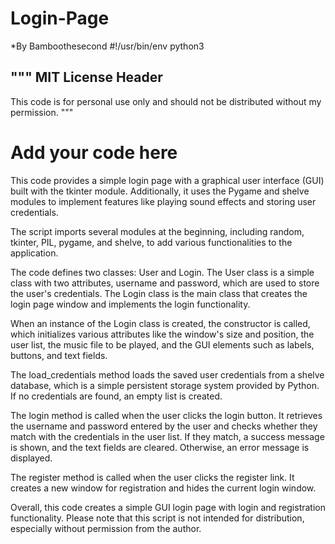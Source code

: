 # Login-Page
*By Bamboothesecond
#!/usr/bin/env python3

"""
MIT License Header
-------------------

This code is for personal use only and should not be distributed without my permission.
"""

# Add your code here

This code provides a simple login page with a graphical user interface (GUI) built with the tkinter module. Additionally, it uses the Pygame and shelve modules to implement features like playing sound effects and storing user credentials.

The script imports several modules at the beginning, including random, tkinter, PIL, pygame, and shelve, to add various functionalities to the application.

The code defines two classes: User and Login. The User class is a simple class with two attributes, username and password, which are used to store the user's credentials. The Login class is the main class that creates the login page window and implements the login functionality.

When an instance of the Login class is created, the constructor is called, which initializes various attributes like the window's size and position, the user list, the music file to be played, and the GUI elements such as labels, buttons, and text fields.

The load_credentials method loads the saved user credentials from a shelve database, which is a simple persistent storage system provided by Python. If no credentials are found, an empty list is created.

The login method is called when the user clicks the login button. It retrieves the username and password entered by the user and checks whether they match with the credentials in the user list. If they match, a success message is shown, and the text fields are cleared. Otherwise, an error message is displayed.

The register method is called when the user clicks the register link. It creates a new window for registration and hides the current login window.

Overall, this code creates a simple GUI login page with login and registration functionality. Please note that this script is not intended for distribution, especially without permission from the author.
